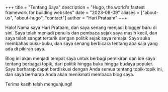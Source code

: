 +++
title = "Tentang Saya"
description = "Hugo, the world's fastest framework for building websites"
date = "2023-08-09"
aliases = ["about-us", "about-hugo", "contact"]
author = "Hari Prataam"
+++


Halo! Nama saya Hari Prataam, dan saya senang menjadi blogger baru di sini. Saya telah menjadi penulis dan pembaca sejak saya masih kecil, dan saya telah sangat tertarik dengan politik sejak saya remaja. Saya suka membahas buku-buku, dan saya senang berbicara tentang apa saja yang ada di pikiran saya.

Blog ini akan menjadi tempat saya untuk berbagi pemikiran dan ide saya tentang berbagai topik, dari politik hingga buku hingga budaya populer. Saya berharap dapat berdiskusi dengan Anda semua tentang topik-topik ini, dan saya berharap Anda akan menikmati membaca blog saya.

Terima kasih telah mengunjungi!